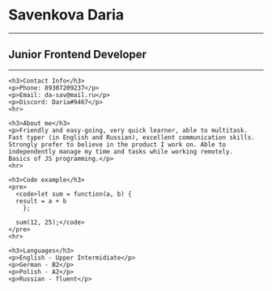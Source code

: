 <!DOCTYPE html>
<html lang="ru">
  <head>
    <meta charset="utf-8">
    <title>CV</title>
  </head>
  <body>
    <h1>Savenkova Daria</h1>
    <hr>
    <h2>Junior Frontend Developer</h2>
    <hr>

    <h3>Contact Info</h3>
    <p>Phone: 89307209237</p> 
    <p>Email: da-sav@mail.ru</p>
    <p>Discord: Daria#9467</p>     
    <hr>

    <h3>About me</h3>
    <p>Friendly and easy-going, very quick learner, able to multitask. 
    Fast typer (in English and Russian), excellent communication skills. Strongly prefer to believe in the product I work on. Able to independently manage my time and tasks while working remotely. 
    Basics of JS programming.</p>
    <hr>

    <h3>Code example</h3>
    <pre>
      <code>let sum = function(a, b) {
      result = a + b
        };
      
      sum(12, 25);</code>
    </pre>
    <hr>

    <h3>Languages</h3>
    <p>English - Upper Intermidiate</p>
    <p>German - B2</p>
    <p>Polish - A2</p>
    <p>Russian - fluent</p>
  </body>

